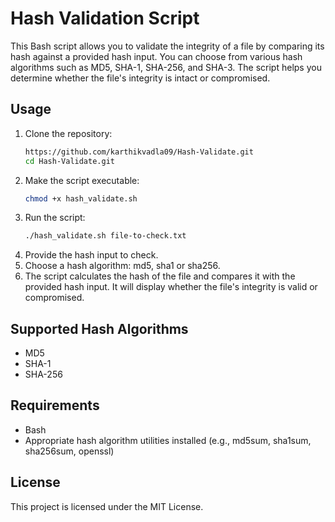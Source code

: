 # Hash Validation Script

This Bash script allows you to validate the integrity of a file by comparing its hash against a provided hash input. You can choose from various hash algorithms such as MD5, SHA-1, SHA-256, and SHA-3. The script helps you determine whether the file's integrity is intact or compromised.

## Usage

1. Clone the repository:
   ```bash
   https://github.com/karthikvadla09/Hash-Validate.git
   cd Hash-Validate.git
   ```
2. Make the script executable:
   ```bash
   chmod +x hash_validate.sh
   ```
3. Run the script:
   ```bash
   ./hash_validate.sh file-to-check.txt
   ```
4. Provide the hash input to check.
5. Choose a hash algorithm: md5, sha1 or sha256.
6. The script calculates the hash of the file and compares it with the provided hash input. It will display whether the file's integrity is valid or compromised.

## Supported Hash Algorithms

* MD5
* SHA-1
* SHA-256

## Requirements

* Bash
* Appropriate hash algorithm utilities installed (e.g., md5sum, sha1sum, sha256sum, openssl)

## License

This project is licensed under the MIT License.
